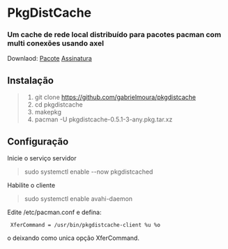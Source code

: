 # PkgDistCache

### Um cache de rede local distribuído para pacotes pacman com multi conexões usando axel
Downlaod:
[Pacote](https://transfer.sh/MscsZ/pkgdistcache-0.4.5-1-any.pkg.tar.xz)
[Assinatura](https://transfer.sh/fLAqg/pkgdistcache-0.4.5-1-any.pkg.tar.xz.sig)

## Instalação

> 1. git clone https://github.com/gabrielmoura/pkgdistcache
> 2. cd pkgdistcache
> 3. makepkg
> 4. pacman -U pkgdistcache-0.5.1-3-any.pkg.tar.xz

## Configuração

Inicie o serviço servidor
> sudo systemctl enable --now pkgdistcached

Habilite o cliente

> sudo systemctl enable avahi-daemon

Edite /etc/pacman.conf e defina:
     
     XferCommand = /usr/bin/pkgdistcache-client %u %o

o deixando como unica opção XferCommand.